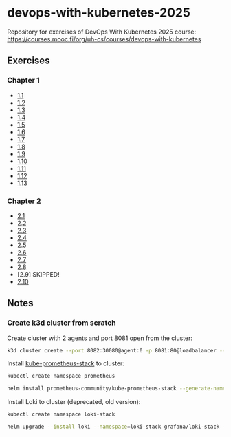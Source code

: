 # devops-with-kubernetes-2025

Repository for exercises of DevOps With Kubernetes 2025 course: https://courses.mooc.fi/org/uh-cs/courses/devops-with-kubernetes

## Exercises

### Chapter 1

- [1.1](https://github.com/MiguelSombrero/devops-with-kubernetes-2025/tree/1.1/log_output/log-output)
- [1.2](https://github.com/MiguelSombrero/devops-with-kubernetes-2025/tree/1.2/the_project)
- [1.3](https://github.com/MiguelSombrero/devops-with-kubernetes-2025/tree/1.3/log_output/log-output)
- [1.4](https://github.com/MiguelSombrero/devops-with-kubernetes-2025/tree/1.4/the_project)
- [1.5](https://github.com/MiguelSombrero/devops-with-kubernetes-2025/tree/1.5/the_project)
- [1.6](https://github.com/MiguelSombrero/devops-with-kubernetes-2025/tree/1.6/the_project)
- [1.7](https://github.com/MiguelSombrero/devops-with-kubernetes-2025/tree/1.7/log_output)
- [1.8](https://github.com/MiguelSombrero/devops-with-kubernetes-2025/tree/1.8/the_project)
- [1.9](https://github.com/MiguelSombrero/devops-with-kubernetes-2025/tree/1.9/log_output)
- [1.10](https://github.com/MiguelSombrero/devops-with-kubernetes-2025/tree/1.10/log_output/log-output-app)
- [1.11](https://github.com/MiguelSombrero/devops-with-kubernetes-2025/tree/1.11/log_output)
- [1.12](https://github.com/MiguelSombrero/devops-with-kubernetes-2025/tree/1.12/the_project)
- [1.13](https://github.com/MiguelSombrero/devops-with-kubernetes-2025/tree/1.13/the_project)

### Chapter 2

- [2.1](https://github.com/MiguelSombrero/devops-with-kubernetes-2025/tree/2.1/log_output)
- [2.2](https://github.com/MiguelSombrero/devops-with-kubernetes-2025/tree/2.2/the_project)
- [2.3](https://github.com/MiguelSombrero/devops-with-kubernetes-2025/tree/2.3/log_output)
- [2.4](https://github.com/MiguelSombrero/devops-with-kubernetes-2025/tree/2.4/the_project)
- [2.5](https://github.com/MiguelSombrero/devops-with-kubernetes-2025/tree/2.5/log_output)
- [2.6](https://github.com/MiguelSombrero/devops-with-kubernetes-2025/tree/2.6/the_project)
- [2.7](https://github.com/MiguelSombrero/devops-with-kubernetes-2025/tree/2.7/log_output)
- [2.8](https://github.com/MiguelSombrero/devops-with-kubernetes-2025/tree/2.8/the_project)
- [2.9] SKIPPED!
- [2.10](https://github.com/MiguelSombrero/devops-with-kubernetes-2025/tree/2.10/the_project)

## Notes

### Create k3d cluster from scratch

Create cluster with 2 agents and port 8081 open from the cluster:

```bash
k3d cluster create --port 8082:30080@agent:0 -p 8081:80@loadbalancer --agents 2
```

Install [kube-prometheus-stack](https://artifacthub.io/packages/helm/prometheus-community/kube-prometheus-stack) to cluster:

```bash
kubectl create namespace prometheus
```

```bash
helm install prometheus-community/kube-prometheus-stack --generate-name --namespace prometheus
```

Install Loki to cluster (deprecated, old version):

```bash
kubectl create namespace loki-stack
```

```bash
helm upgrade --install loki --namespace=loki-stack grafana/loki-stack --set loki.image.tag=2.9.3
```

